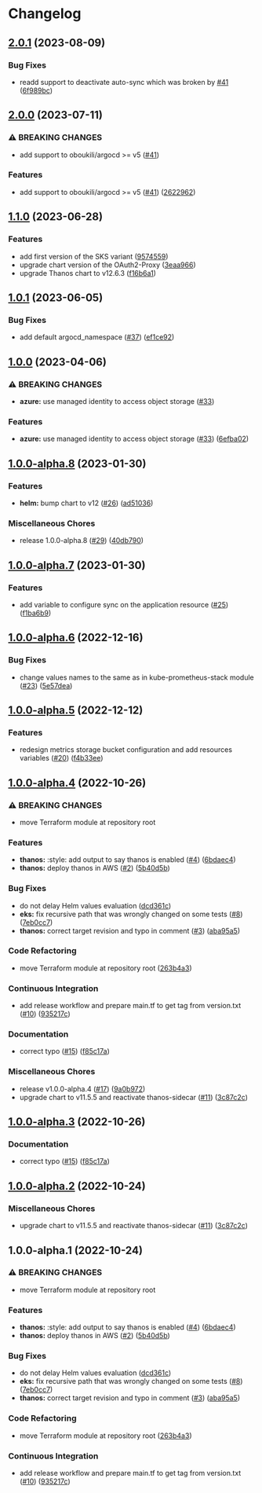 # Changelog

## [2.0.1](https://github.com/camptocamp/devops-stack-module-thanos/compare/v2.0.0...v2.0.1) (2023-08-09)


### Bug Fixes

* readd support to deactivate auto-sync which was broken by [#41](https://github.com/camptocamp/devops-stack-module-thanos/issues/41) ([6f989bc](https://github.com/camptocamp/devops-stack-module-thanos/commit/6f989bc8a2e5a3078656c47aa565161f249ea6b2))

## [2.0.0](https://github.com/camptocamp/devops-stack-module-thanos/compare/v1.1.0...v2.0.0) (2023-07-11)


### ⚠ BREAKING CHANGES

* add support to oboukili/argocd >= v5 ([#41](https://github.com/camptocamp/devops-stack-module-thanos/issues/41))

### Features

* add support to oboukili/argocd &gt;= v5 ([#41](https://github.com/camptocamp/devops-stack-module-thanos/issues/41)) ([2622962](https://github.com/camptocamp/devops-stack-module-thanos/commit/26229620933c2b36ab3d7c4dd72616ac88dcc460))

## [1.1.0](https://github.com/camptocamp/devops-stack-module-thanos/compare/v1.0.1...v1.1.0) (2023-06-28)


### Features

* add first version of the SKS variant ([9574559](https://github.com/camptocamp/devops-stack-module-thanos/commit/9574559061bb8f2e81d9dffb8a01be7524bfdc3f))
* upgrade chart version of the OAuth2-Proxy ([3eaa966](https://github.com/camptocamp/devops-stack-module-thanos/commit/3eaa9668b5703bf634213d535e7975dc677fdba0))
* upgrade Thanos chart to v12.6.3 ([f16b6a1](https://github.com/camptocamp/devops-stack-module-thanos/commit/f16b6a1875ad8969aa9a8db7f149623be4a16c29))

## [1.0.1](https://github.com/camptocamp/devops-stack-module-thanos/compare/v1.0.0...v1.0.1) (2023-06-05)


### Bug Fixes

* add default argocd_namespace ([#37](https://github.com/camptocamp/devops-stack-module-thanos/issues/37)) ([ef1ce92](https://github.com/camptocamp/devops-stack-module-thanos/commit/ef1ce929546dc702b95ca4a1ab23be3030c60cbd))

## [1.0.0](https://github.com/camptocamp/devops-stack-module-thanos/compare/v1.0.0-alpha.8...v1.0.0) (2023-04-06)


### ⚠ BREAKING CHANGES

* **azure:** use managed identity to access object storage ([#33](https://github.com/camptocamp/devops-stack-module-thanos/issues/33))

### Features

* **azure:** use managed identity to access object storage ([#33](https://github.com/camptocamp/devops-stack-module-thanos/issues/33)) ([6efba02](https://github.com/camptocamp/devops-stack-module-thanos/commit/6efba0296746870dad1518937673aa2afaebb406))

## [1.0.0-alpha.8](https://github.com/camptocamp/devops-stack-module-thanos/compare/v1.0.0-alpha.7...v1.0.0-alpha.8) (2023-01-30)


### Features

* **helm:** bump chart to v12 ([#26](https://github.com/camptocamp/devops-stack-module-thanos/issues/26)) ([ad51036](https://github.com/camptocamp/devops-stack-module-thanos/commit/ad510362c6b90db46e8e7d61dc4a1f12aa034511))


### Miscellaneous Chores

* release 1.0.0-alpha.8 ([#29](https://github.com/camptocamp/devops-stack-module-thanos/issues/29)) ([40db790](https://github.com/camptocamp/devops-stack-module-thanos/commit/40db790c4df850beb7677b83faaf6e323f7c57f7))

## [1.0.0-alpha.7](https://github.com/camptocamp/devops-stack-module-thanos/compare/v1.0.0-alpha.6...v1.0.0-alpha.7) (2023-01-30)


### Features

* add variable to configure sync on the application resource ([#25](https://github.com/camptocamp/devops-stack-module-thanos/issues/25)) ([f1ba6b9](https://github.com/camptocamp/devops-stack-module-thanos/commit/f1ba6b9d7d22aa88163082f43d4c29cc51362abb))

## [1.0.0-alpha.6](https://github.com/camptocamp/devops-stack-module-thanos/compare/v1.0.0-alpha.5...v1.0.0-alpha.6) (2022-12-16)


### Bug Fixes

* change values names to the same as in kube-prometheus-stack module ([#23](https://github.com/camptocamp/devops-stack-module-thanos/issues/23)) ([5e57dea](https://github.com/camptocamp/devops-stack-module-thanos/commit/5e57deacd7d8e1cac187f4d7ee581559d3ab1082))

## [1.0.0-alpha.5](https://github.com/camptocamp/devops-stack-module-thanos/compare/v1.0.0-alpha.4...v1.0.0-alpha.5) (2022-12-12)


### Features

* redesign metrics storage bucket configuration and add resources variables ([#20](https://github.com/camptocamp/devops-stack-module-thanos/issues/20)) ([f4b33ee](https://github.com/camptocamp/devops-stack-module-thanos/commit/f4b33ee6e9faca8be60aabf5e1aedf3c3e2a7340))

## [1.0.0-alpha.4](https://github.com/camptocamp/devops-stack-module-thanos/compare/v1.0.0-rc3...v1.0.0-alpha.4) (2022-10-26)


### ⚠ BREAKING CHANGES

* move Terraform module at repository root

### Features

* **thanos:** :style: add output to say thanos is enabled ([#4](https://github.com/camptocamp/devops-stack-module-thanos/issues/4)) ([6bdaec4](https://github.com/camptocamp/devops-stack-module-thanos/commit/6bdaec467751cd324e0bcf2ff6fff73760513466))
* **thanos:** deploy thanos in AWS ([#2](https://github.com/camptocamp/devops-stack-module-thanos/issues/2)) ([5b40d5b](https://github.com/camptocamp/devops-stack-module-thanos/commit/5b40d5b82fe87311a4e7f96572e6dcd46a6092c5))


### Bug Fixes

* do not delay Helm values evaluation ([dcd361c](https://github.com/camptocamp/devops-stack-module-thanos/commit/dcd361cee994e84e7c10879f16adccd31d331fbf))
* **eks:** fix recursive path that was wrongly changed on some tests ([#8](https://github.com/camptocamp/devops-stack-module-thanos/issues/8)) ([7eb0cc7](https://github.com/camptocamp/devops-stack-module-thanos/commit/7eb0cc71300566d10a119c06679ad21f5fc818c3))
* **thanos:** correct target revision and typo in comment ([#3](https://github.com/camptocamp/devops-stack-module-thanos/issues/3)) ([aba95a5](https://github.com/camptocamp/devops-stack-module-thanos/commit/aba95a590c69a2163dea6deffc66d1c9d4f57e47))


### Code Refactoring

* move Terraform module at repository root ([263b4a3](https://github.com/camptocamp/devops-stack-module-thanos/commit/263b4a36e293fe52bd30f5eee3d089297f1a0bc9))


### Continuous Integration

* add release workflow and prepare main.tf to get tag from version.txt ([#10](https://github.com/camptocamp/devops-stack-module-thanos/issues/10)) ([935217c](https://github.com/camptocamp/devops-stack-module-thanos/commit/935217cf7b427908c1e0e5d6dab9b549c8e2a122))


### Documentation

* correct typo ([#15](https://github.com/camptocamp/devops-stack-module-thanos/issues/15)) ([f85c17a](https://github.com/camptocamp/devops-stack-module-thanos/commit/f85c17a87d6f04531efb5976489f919553bb11be))


### Miscellaneous Chores

* release v1.0.0-alpha.4 ([#17](https://github.com/camptocamp/devops-stack-module-thanos/issues/17)) ([9a0b972](https://github.com/camptocamp/devops-stack-module-thanos/commit/9a0b9721aa44eb8266b3a07ddee3ad86a229156e))
* upgrade chart to v11.5.5 and reactivate thanos-sidecar ([#11](https://github.com/camptocamp/devops-stack-module-thanos/issues/11)) ([3c87c2c](https://github.com/camptocamp/devops-stack-module-thanos/commit/3c87c2cb862bee4244499bbdbfd987d103f9a4c5))

## [1.0.0-alpha.3](https://github.com/camptocamp/devops-stack-module-thanos/compare/v1.0.0-alpha.2...v1.0.0-alpha.3) (2022-10-26)


### Documentation

* correct typo ([#15](https://github.com/camptocamp/devops-stack-module-thanos/issues/15)) ([f85c17a](https://github.com/camptocamp/devops-stack-module-thanos/commit/f85c17a87d6f04531efb5976489f919553bb11be))

## [1.0.0-alpha.2](https://github.com/camptocamp/devops-stack-module-thanos/compare/v1.0.0-alpha.1...v1.0.0-alpha.2) (2022-10-24)


### Miscellaneous Chores

* upgrade chart to v11.5.5 and reactivate thanos-sidecar ([#11](https://github.com/camptocamp/devops-stack-module-thanos/issues/11)) ([3c87c2c](https://github.com/camptocamp/devops-stack-module-thanos/commit/3c87c2cb862bee4244499bbdbfd987d103f9a4c5))

## 1.0.0-alpha.1 (2022-10-24)


### ⚠ BREAKING CHANGES

* move Terraform module at repository root

### Features

* **thanos:** :style: add output to say thanos is enabled ([#4](https://github.com/camptocamp/devops-stack-module-thanos/issues/4)) ([6bdaec4](https://github.com/camptocamp/devops-stack-module-thanos/commit/6bdaec467751cd324e0bcf2ff6fff73760513466))
* **thanos:** deploy thanos in AWS ([#2](https://github.com/camptocamp/devops-stack-module-thanos/issues/2)) ([5b40d5b](https://github.com/camptocamp/devops-stack-module-thanos/commit/5b40d5b82fe87311a4e7f96572e6dcd46a6092c5))


### Bug Fixes

* do not delay Helm values evaluation ([dcd361c](https://github.com/camptocamp/devops-stack-module-thanos/commit/dcd361cee994e84e7c10879f16adccd31d331fbf))
* **eks:** fix recursive path that was wrongly changed on some tests ([#8](https://github.com/camptocamp/devops-stack-module-thanos/issues/8)) ([7eb0cc7](https://github.com/camptocamp/devops-stack-module-thanos/commit/7eb0cc71300566d10a119c06679ad21f5fc818c3))
* **thanos:** correct target revision and typo in comment ([#3](https://github.com/camptocamp/devops-stack-module-thanos/issues/3)) ([aba95a5](https://github.com/camptocamp/devops-stack-module-thanos/commit/aba95a590c69a2163dea6deffc66d1c9d4f57e47))


### Code Refactoring

* move Terraform module at repository root ([263b4a3](https://github.com/camptocamp/devops-stack-module-thanos/commit/263b4a36e293fe52bd30f5eee3d089297f1a0bc9))


### Continuous Integration

* add release workflow and prepare main.tf to get tag from version.txt ([#10](https://github.com/camptocamp/devops-stack-module-thanos/issues/10)) ([935217c](https://github.com/camptocamp/devops-stack-module-thanos/commit/935217cf7b427908c1e0e5d6dab9b549c8e2a122))
